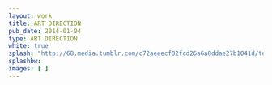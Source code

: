 ```yaml
---
layout: work
title: ART DIRECTION
pub_date: 2014-01-04
type: ART DIRECTION
white: true
splash: "http://68.media.tumblr.com/c72aeeecf02fcd26a6a8ddae27b1041d/tumblr_ot6tnwIuat1s771xno2_r1_1280.jpg"
splashbw: 
images: [ ]
---
```

